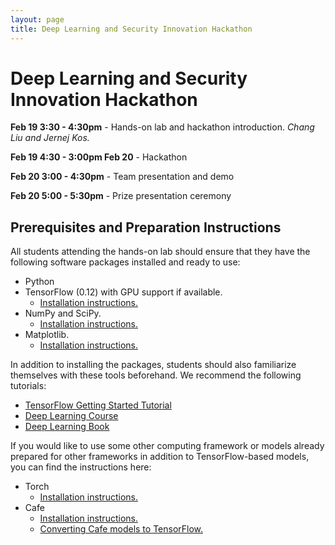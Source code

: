 ```yaml
---
layout: page
title: Deep Learning and Security Innovation Hackathon
---
```


# Deep Learning and Security Innovation Hackathon

**Feb 19 3:30 - 4:30pm** - Hands-on lab and hackathon introduction. *Chang Liu and Jernej Kos.*

**Feb 19 4:30 - 3:00pm Feb 20** - Hackathon

**Feb 20 3:00 - 4:30pm** - Team presentation and demo

**Feb 20 5:00 - 5:30pm** - Prize presentation ceremony

## Prerequisites and Preparation Instructions

All students attending the hands-on lab should ensure that they have the following software packages installed and ready to use:

* Python
* TensorFlow (0.12) with GPU support if available.
  * [Installation instructions.](https://www.tensorflow.org/get_started/os_setup)
* NumPy and SciPy.
  * [Installation instructions.](https://www.scipy.org/install.html)
* Matplotlib.
  * [Installation instructions.](http://matplotlib.org/users/installing.html)

In addition to installing the packages, students should also familiarize themselves with these tools beforehand. We recommend the following tutorials:

* [TensorFlow Getting Started Tutorial](https://www.tensorflow.org/get_started/basic_usage)
* [Deep Learning Course](https://www.udacity.com/course/deep-learning--ud730)
* [Deep Learning Book](http://www.deeplearningbook.org/)

If you would like to use some other computing framework or models already prepared for other frameworks in addition to TensorFlow-based models, you can find the instructions here:

* Torch
  * [Installation instructions.](http://torch.ch/docs/getting-started.html)
* Cafe
  * [Installation instructions.](http://caffe.berkeleyvision.org/installation.html)<br/>
  * [Converting Cafe models to TensorFlow.](https://github.com/ethereon/caffe-tensorflow)

